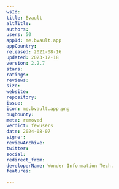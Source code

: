 ```yaml
---
wsId: 
title: Bvault
altTitle: 
authors: 
users: 50
appId: me.bvault.app
appCountry: 
released: 2021-08-16
updated: 2023-12-18
version: 2.2.7
stars: 
ratings: 
reviews: 
size: 
website: 
repository: 
issue: 
icon: me.bvault.app.png
bugbounty: 
meta: removed
verdict: fewusers
date: 2024-08-07
signer: 
reviewArchive: 
twitter: 
social: 
redirect_from: 
developerName: Wonder Information Tech.
features: 

---
```



